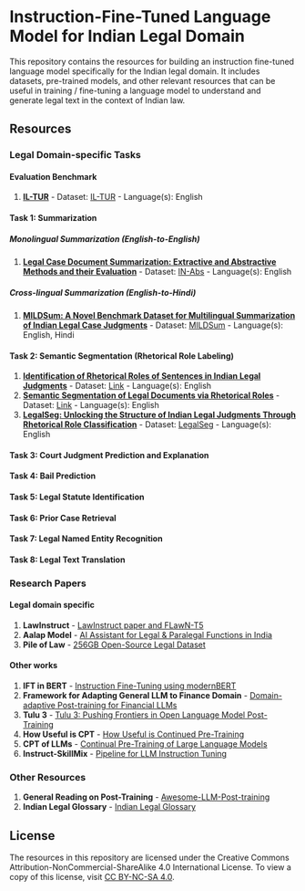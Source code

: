 # Instruction-Fine-Tuned Language Model for Indian Legal Domain

This repository contains the resources for building an instruction fine-tuned language model specifically for the Indian legal domain. It includes datasets, pre-trained models, and other relevant resources that can be useful in training / fine-tuning a language model to understand and generate legal text in the context of Indian law.

## Resources

### Legal Domain-specific Tasks

#### Evaluation Benchmark
1. [**IL-TUR**](https://aclanthology.org/2024.acl-long.618/) - Dataset: [IL-TUR](https://huggingface.co/datasets/Exploration-Lab/IL-TUR) - Language(s): English

#### Task 1: Summarization
##### Monolingual Summarization (English-to-English)
1. [**Legal Case Document Summarization: Extractive and Abstractive Methods and their Evaluation**](https://aclanthology.org/2022.aacl-main.77/) - Dataset: [IN-Abs](https://zenodo.org/records/7152317#.Yz6mJ9JByC0) - Language(s): English
##### Cross-lingual Summarization (English-to-Hindi)
1. [**MILDSum: A Novel Benchmark Dataset for Multilingual Summarization of Indian Legal Case Judgments**](https://aclanthology.org/2023.emnlp-main.321/) - Dataset: [MILDSum](https://github.com/Law-AI/MILDSum/tree/main) - Language(s): English, Hindi

#### Task 2: Semantic Segmentation (Rhetorical Role Labeling)
1. [**Identification of Rhetorical Roles of Sentences in Indian Legal Judgments**](https://arxiv.org/pdf/1911.05405) - Dataset: [Link](https://github.com/Law-AI/semantic-segmentation/tree/master) - Language(s): English
2. [**Semantic Segmentation of Legal Documents via Rhetorical Roles**](https://aclanthology.org/2022.nllp-1.13/) - Dataset: [Link](https://github.com/Exploration-Lab/Rhetorical-Roles) - Language(s): English
3. [**LegalSeg: Unlocking the Structure of Indian Legal Judgments Through Rhetorical Role Classification**](https://arxiv.org/abs/2502.05836) - Dataset: [LegalSeg](https://github.com/ShubhamKumarNigam/LegalSeg) - Language(s): English 


#### Task 3: Court Judgment Prediction and Explanation 


#### Task 4: Bail Prediction


#### Task 5: Legal Statute Identification


#### Task 6: Prior Case Retrieval


#### Task 7: Legal Named Entity Recognition


#### Task 8: Legal Text Translation 


### Research Papers

#### Legal domain specific
1. **LawInstruct** - [LawInstruct paper and FLawN-T5](https://arxiv.org/pdf/2404.02127)
2. **Aalap Model** - [AI Assistant for Legal & Paralegal Functions in India](https://arxiv.org/abs/2402.01758)
3. **Pile of Law** - [256GB Open-Source Legal Dataset](https://arxiv.org/pdf/2207.00220)

#### Other works
1. **IFT in BERT** - [Instruction Fine-Tuning using modernBERT](https://arxiv.org/pdf/2502.03793)
2. **Framework for Adapting General LLM to Finance Domain** - [Domain-adaptive Post-training for Financial LLMs](https://arxiv.org/pdf/2501.04961)
3. **Tulu 3** - [Tulu 3: Pushing Frontiers in Open Language Model Post-Training](https://arxiv.org/abs/2411.15124)
4. **How Useful is CPT** - [How Useful is Continued Pre-Training](https://aclanthology.org/2024.repl4nlp-1.9.pdf)
5. **CPT of LLMs** - [Continual Pre-Training of Large Language Models](https://arxiv.org/pdf/2308.04014)
6. **Instruct-SkillMix** - [Pipeline for LLM Instruction Tuning](https://arxiv.org/pdf/2408.14774)

### Other Resources

1. **General Reading on Post-Training** - [Awesome-LLM-Post-training](https://github.com/mbzuai-oryx/Awesome-LLM-Post-training?tab=readme-ov-file#survey)
3. **Indian Legal Glossary** - [Indian Legal Glossary](https://legislative.gov.in/legal-glossary/)

## License
The resources in this repository are licensed under the Creative Commons Attribution-NonCommercial-ShareAlike 4.0 International License. To view a copy of this license, visit [CC BY-NC-SA 4.0](https://creativecommons.org/licenses/by-nc-sa/4.0/).
